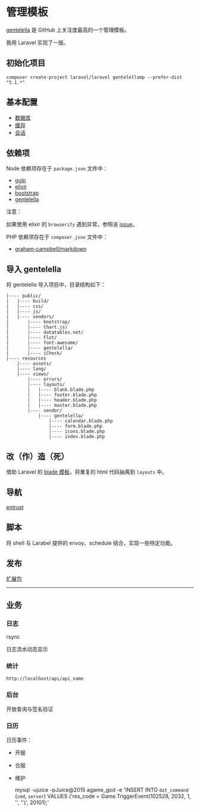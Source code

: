 # 管理模板

[gentelella](https://github.com/puikinsh/gentelella) 是 GitHub 上关注度最高的一个管理模板。

我用 Laravel 实现了一版。

## 初始化项目

    composer create-project laravel/laravel gentelellamp --prefer-dist "5.1.*"

## 基本配置

* [数据库](http://laravel-china.org/docs/5.1/database#configuration)
* [缓存](http://laravel-china.org/docs/5.1/cache#configuration)
* [会话](http://laravel-china.org/docs/5.1/session#configuration)

## 依赖项

Node 依赖项存在于 `package.json` 文件中：

* [gulp](http://gulpjs.com)
* [elixir](http://laravel-china.org/docs/5.1/elixir)
* [bootstrap](http://www.bootcss.com)
* [gentelella](https://github.com/puikinsh/gentelella)

注意：

如果使用 elixir 的 `browserify` 遇到异常，参照该 [issue](https://github.com/laravel/elixir/issues/354)。

PHP 依赖项存在于 `composer.json` 文件中：

* [graham-campbell/markdown](https://github.com/GrahamCampbell/Laravel-Markdown)

## 导入 gentelella

将 gentelella 导入项目中，目录结构如下：

    |---- public/
    |   |---- build/
    |   |---- css/
    |   |---- js/
    |   |---- vendors/
    |       |---- bootstrap/
    |       |---- Chart.js/
    |       |---- datatables.net/
    |       |---- Flot/
    |       |---- font-awesome/
    |       |---- gentelella/
    |       |---- iCheck/
    |---- resources
        |---- assets/
        |---- lang/
        |---- views/
            |---- errors/
            |---- layouts/
            |   |---- blank.blade.php
            |   |---- footer.blade.php
            |   |---- header.blade.php
            |   |---- master.blade.php
            |---- vendor/
                |---- gentelella/
                    |---- calendar.blade.php
                    |---- form.blade.php
                    |---- icons.blade.php
                    |---- index.blade.php

## 改（作）造（死）

借助 Laravel 的 [blade 模板](http://laravel-china.org/docs/5.1/blade)，将重复的 html 代码抽离到 `layouts` 中。 

## 导航

[entrust]()

## 脚本

将 shell 与 Larabel 提供的 envoy、schedule 结合，实现一些特定功能。

## 发布

[扩展包](http://laravel-china.org/docs/5.1/packages)

----

## 业务

### 日志

rsync

日志流水动态显示

### 统计

`http://localhost/api/api_name`

### 后台

开放查询与签名验证

### 日历

日历事件：

* 开服
* 合服
* 维护

    mysql -ujuice -pJuice@2015 agame_god -e 'INSERT INTO `dat_command` (`cmd`, `server`) VALUES (\'res_code = Game.TriggerEvent(102528, 2032, 1, '', '')\', 20101);'
